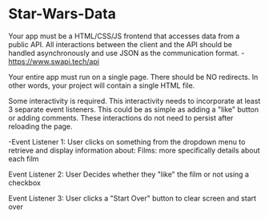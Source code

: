 # Star-Wars-Data
Your app must be a HTML/CSS/JS frontend that accesses data from a public API. All interactions between the client and the API should be handled asynchronously and use JSON as the communication format.
-https://www.swapi.tech/api

Your entire app must run on a single page. There should be NO redirects. In other words, your project will contain a single HTML file.

Some interactivity is required. This interactivity needs to incorporate at least 3 separate event listeners. This could be as simple as adding a "like" button or adding comments. These interactions do not need to persist after reloading the page.

-Event Listener 1:
User clicks on something from the dropdown menu to retrieve and display information about:
Films: more specifically details about each film

Event Listener 2:
User Decides whether they "like" the film or not using a checkbox

Event Listener 3:
User clicks a "Start Over" button to clear screen and start over



